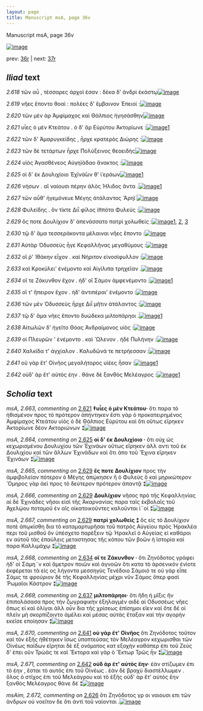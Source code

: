```yaml
---
layout: page
title: Manuscript msA, page 36v
---
```


Manuscript msA, page 36v

[![image](http://www.homermultitext.org/iipsrv?OBJ=IIP,1.0&FIF=/project/homer/pyramidal/deepzoom/hmt/vaimg/2017a/VA036VN_0538.tif&WID=100&CVT=JPEG)](http://www.homermultitext.org/ict2/?urn=urn:cite2:hmt:vaimg.2017a:VA036VN_0538)

prev:  [36r](../36r/) | next:  [37r](../37r/)

## *Iliad* text

*2.618* <a id="2.618"/> τῶν αὖ , τέσσαρες ἀρχοὶ έσαν : δέκα δ' ἀνδρὶ ἑκάστῳ[![image](http://www.homermultitext.org/iipsrv?OBJ=IIP,1.0&FIF=/project/homer/pyramidal/deepzoom/hmt/vaimg/2017a/VA036VN_0538.tif&RGN=0.477,0.2227,0.433,0.0331&WID=1000&CVT=JPEG)](http://www.homermultitext.org/ict2/?urn=urn:cite2:hmt:vaimg.2017a:VA036VN_0538@0.477,0.2227,0.433,0.0331)

*2.619* <a id="2.619"/> νῆες ἕποντο θοαὶ : πολέες δ' ἔμβαινον Ἐπειοί :[![image](http://www.homermultitext.org/iipsrv?OBJ=IIP,1.0&FIF=/project/homer/pyramidal/deepzoom/hmt/vaimg/2017a/VA036VN_0538.tif&RGN=0.477,0.2468,0.433,0.0301&WID=1000&CVT=JPEG)](http://www.homermultitext.org/ict2/?urn=urn:cite2:hmt:vaimg.2017a:VA036VN_0538@0.477,0.2468,0.433,0.0301)

*2.620* <a id="2.620"/> τῶν μὲν ὰρ Ἀμφίμαχος 					καὶ Θάλπιος ἡγησάσθην[![image](http://www.homermultitext.org/iipsrv?OBJ=IIP,1.0&FIF=/project/homer/pyramidal/deepzoom/hmt/vaimg/2017a/VA036VN_0538.tif&RGN=0.477,0.2649,0.433,0.0301&WID=1000&CVT=JPEG)](http://www.homermultitext.org/ict2/?urn=urn:cite2:hmt:vaimg.2017a:VA036VN_0538@0.477,0.2649,0.433,0.0301)

*2.621* <a id="2.621"/> υἷες ὁ μὲν Κτεάτου . ὁ 					δ' ἂρ Εὐρύτου 					Ἀκτορίωνε :[![image](http://www.homermultitext.org/iipsrv?OBJ=IIP,1.0&FIF=/project/homer/pyramidal/deepzoom/hmt/vaimg/2017a/VA036VN_0538.tif&RGN=0.477,0.2844,0.433,0.0301&WID=1000&CVT=JPEG)](http://www.homermultitext.org/ict2/?urn=urn:cite2:hmt:vaimg.2017a:VA036VN_0538@0.477,0.2844,0.433,0.0301)[1](#msA_2.663)

*2.622* <a id="2.622"/> τῶν δ' Ἀμαρυγκείδης , 					ἦρχε κρατερὸς Διώρης :[![image](http://www.homermultitext.org/iipsrv?OBJ=IIP,1.0&FIF=/project/homer/pyramidal/deepzoom/hmt/vaimg/2017a/VA036VN_0538.tif&RGN=0.474,0.3032,0.433,0.0301&WID=1000&CVT=JPEG)](http://www.homermultitext.org/ict2/?urn=urn:cite2:hmt:vaimg.2017a:VA036VN_0538@0.474,0.3032,0.433,0.0301)

*2.623* <a id="2.623"/> τῶν δὲ τετάρτων ἦρχε Πολύξεινος θεοειδὴς[![image](http://www.homermultitext.org/iipsrv?OBJ=IIP,1.0&FIF=/project/homer/pyramidal/deepzoom/hmt/vaimg/2017a/VA036VN_0538.tif&RGN=0.473,0.3213,0.433,0.0301&WID=1000&CVT=JPEG)](http://www.homermultitext.org/ict2/?urn=urn:cite2:hmt:vaimg.2017a:VA036VN_0538@0.473,0.3213,0.433,0.0301)

*2.624* <a id="2.624"/> υἱὸς Ἀγασθένεος 					 Αὐγηϊάδαο ἄνακτος :[![image](http://www.homermultitext.org/iipsrv?OBJ=IIP,1.0&FIF=/project/homer/pyramidal/deepzoom/hmt/vaimg/2017a/VA036VN_0538.tif&RGN=0.473,0.3409,0.433,0.0301&WID=1000&CVT=JPEG)](http://www.homermultitext.org/ict2/?urn=urn:cite2:hmt:vaimg.2017a:VA036VN_0538@0.473,0.3409,0.433,0.0301)

*2.625* <a id="2.625"/> οἱ δ' ἐκ Δουλιχίοιο 					 Ἐχῑνά̄ων θ' ἱ῾εράων[![image](http://www.homermultitext.org/iipsrv?OBJ=IIP,1.0&FIF=/project/homer/pyramidal/deepzoom/hmt/vaimg/2017a/VA036VN_0538.tif&RGN=0.47,0.3574,0.433,0.0301&WID=1000&CVT=JPEG)](http://www.homermultitext.org/ict2/?urn=urn:cite2:hmt:vaimg.2017a:VA036VN_0538@0.47,0.3574,0.433,0.0301)[1](#msA_2.664)

*2.626* <a id="2.626"/> νήσων . αἳ ναίουσι πέρην ἁλὸς Ήλιδος ἄντα .[![image](http://www.homermultitext.org/iipsrv?OBJ=IIP,1.0&FIF=/project/homer/pyramidal/deepzoom/hmt/vaimg/2017a/VA036VN_0538.tif&RGN=0.486,0.3755,0.4,0.0301&WID=1000&CVT=JPEG)](http://www.homermultitext.org/ict2/?urn=urn:cite2:hmt:vaimg.2017a:VA036VN_0538@0.486,0.3755,0.4,0.0301)[1](#msAim_2.672)

*2.627* <a id="2.627"/> τῶν αὖθ' ἡγεμόνευε Μέγης ἀτάλαντος Ἄρηϊ 				[![image](http://www.homermultitext.org/iipsrv?OBJ=IIP,1.0&FIF=/project/homer/pyramidal/deepzoom/hmt/vaimg/2017a/VA036VN_0538.tif&RGN=0.486,0.3973,0.4,0.0301&WID=1000&CVT=JPEG)](http://www.homermultitext.org/ict2/?urn=urn:cite2:hmt:vaimg.2017a:VA036VN_0538@0.486,0.3973,0.4,0.0301)

*2.628* <a id="2.628"/> Φυλείδης . ὃν τίκτε 						 Διῒ φίλος ἱ̈ππότα Φυλεύς :[![image](http://www.homermultitext.org/iipsrv?OBJ=IIP,1.0&FIF=/project/homer/pyramidal/deepzoom/hmt/vaimg/2017a/VA036VN_0538.tif&RGN=0.486,0.4131,0.4,0.0301&WID=1000&CVT=JPEG)](http://www.homermultitext.org/ict2/?urn=urn:cite2:hmt:vaimg.2017a:VA036VN_0538@0.486,0.4131,0.4,0.0301)

*2.629* <a id="2.629"/> ὅς ποτε Δουλίχιον 					δ' ἀπενάσσατο πατρὶ χολωθείς :[![image](http://www.homermultitext.org/iipsrv?OBJ=IIP,1.0&FIF=/project/homer/pyramidal/deepzoom/hmt/vaimg/2017a/VA036VN_0538.tif&RGN=0.495,0.4327,0.4,0.0301&WID=1000&CVT=JPEG)](http://www.homermultitext.org/ict2/?urn=urn:cite2:hmt:vaimg.2017a:VA036VN_0538@0.495,0.4327,0.4,0.0301)[1](#msA_2.666), [2](#msA_2.665), [3](#msA_2.667)

*2.630* <a id="2.630"/> τῷ δ' ἅμα τεσσεράκοντα μέλαιναι νῆες ἕποντο :[![image](http://www.homermultitext.org/iipsrv?OBJ=IIP,1.0&FIF=/project/homer/pyramidal/deepzoom/hmt/vaimg/2017a/VA036VN_0538.tif&RGN=0.49,0.4515,0.4,0.0301&WID=1000&CVT=JPEG)](http://www.homermultitext.org/ict2/?urn=urn:cite2:hmt:vaimg.2017a:VA036VN_0538@0.49,0.4515,0.4,0.0301)

*2.631* <a id="2.631"/> Αὐτὰρ Ὀδυσσεὺς ἦγε 						 Κεφαλλῆνας 					μεγαθύμους :[![image](http://www.homermultitext.org/iipsrv?OBJ=IIP,1.0&FIF=/project/homer/pyramidal/deepzoom/hmt/vaimg/2017a/VA036VN_0538.tif&RGN=0.49,0.471,0.4,0.0301&WID=1000&CVT=JPEG)](http://www.homermultitext.org/ict2/?urn=urn:cite2:hmt:vaimg.2017a:VA036VN_0538@0.49,0.471,0.4,0.0301)

*2.632* <a id="2.632"/> οἵ ῥ' Ἰ̈θάκην 					εἶχον . καὶ Νήριτον 					εἰνοσίφυλλον :[![image](http://www.homermultitext.org/iipsrv?OBJ=IIP,1.0&FIF=/project/homer/pyramidal/deepzoom/hmt/vaimg/2017a/VA036VN_0538.tif&RGN=0.49,0.4891,0.4,0.0301&WID=1000&CVT=JPEG)](http://www.homermultitext.org/ict2/?urn=urn:cite2:hmt:vaimg.2017a:VA036VN_0538@0.49,0.4891,0.4,0.0301)

*2.633* <a id="2.633"/> καὶ Κροκύλει' 					ἐνέμοντο καὶ Αἰγίλιπα 					τρηχεῖαν .[![image](http://www.homermultitext.org/iipsrv?OBJ=IIP,1.0&FIF=/project/homer/pyramidal/deepzoom/hmt/vaimg/2017a/VA036VN_0538.tif&RGN=0.488,0.5071,0.4,0.0301&WID=1000&CVT=JPEG)](http://www.homermultitext.org/ict2/?urn=urn:cite2:hmt:vaimg.2017a:VA036VN_0538@0.488,0.5071,0.4,0.0301)

*2.634* <a id="2.634"/> οἵ τε Ζάκυνθον 					ἔχον . ἠδ' οἳ Σάμον 					ἀμφενέμοντο :[![image](http://www.homermultitext.org/iipsrv?OBJ=IIP,1.0&FIF=/project/homer/pyramidal/deepzoom/hmt/vaimg/2017a/VA036VN_0538.tif&RGN=0.491,0.5275,0.4,0.0301&WID=1000&CVT=JPEG)](http://www.homermultitext.org/ict2/?urn=urn:cite2:hmt:vaimg.2017a:VA036VN_0538@0.491,0.5275,0.4,0.0301)[1](#msA_2.668)

*2.635* <a id="2.635"/> οἵ τ' ἤπειρον ἔχον . ἠδ' ἀντιπέραι' ἐνέμοντο :[![image](http://www.homermultitext.org/iipsrv?OBJ=IIP,1.0&FIF=/project/homer/pyramidal/deepzoom/hmt/vaimg/2017a/VA036VN_0538.tif&RGN=0.491,0.5478,0.4,0.0301&WID=1000&CVT=JPEG)](http://www.homermultitext.org/ict2/?urn=urn:cite2:hmt:vaimg.2017a:VA036VN_0538@0.491,0.5478,0.4,0.0301)

*2.636* <a id="2.636"/> τῶν μὲν Ὀδυσσεὺς ἦρχε 						 Διῒ μῆτιν ἀτάλαντος :[![image](http://www.homermultitext.org/iipsrv?OBJ=IIP,1.0&FIF=/project/homer/pyramidal/deepzoom/hmt/vaimg/2017a/VA036VN_0538.tif&RGN=0.489,0.5651,0.4,0.0301&WID=1000&CVT=JPEG)](http://www.homermultitext.org/ict2/?urn=urn:cite2:hmt:vaimg.2017a:VA036VN_0538@0.489,0.5651,0.4,0.0301)

*2.637* <a id="2.637"/> τῷ δ' ἅμα νῆες ἕποντο δυώδεκα μιλτοπάρηοι .[![image](http://www.homermultitext.org/iipsrv?OBJ=IIP,1.0&FIF=/project/homer/pyramidal/deepzoom/hmt/vaimg/2017a/VA036VN_0538.tif&RGN=0.489,0.5824,0.4,0.0301&WID=1000&CVT=JPEG)](http://www.homermultitext.org/ict2/?urn=urn:cite2:hmt:vaimg.2017a:VA036VN_0538@0.489,0.5824,0.4,0.0301)[1](#msA_2.669)

*2.638* <a id="2.638"/> Αἰτωλῶν δ' ἡγεῖτο 						 Θόας 					 Ἀνδραίμονος υἱὸς :[![image](http://www.homermultitext.org/iipsrv?OBJ=IIP,1.0&FIF=/project/homer/pyramidal/deepzoom/hmt/vaimg/2017a/VA036VN_0538.tif&RGN=0.489,0.5982,0.4,0.0301&WID=1000&CVT=JPEG)](http://www.homermultitext.org/ict2/?urn=urn:cite2:hmt:vaimg.2017a:VA036VN_0538@0.489,0.5982,0.4,0.0301)

*2.639* <a id="2.639"/> οἱ Πλευρῶν ' 					ἐνέμοντο . καὶ Ὤλενον . ἠδὲ 						 Πυλήνην :[![image](http://www.homermultitext.org/iipsrv?OBJ=IIP,1.0&FIF=/project/homer/pyramidal/deepzoom/hmt/vaimg/2017a/VA036VN_0538.tif&RGN=0.498,0.6147,0.4,0.0301&WID=1000&CVT=JPEG)](http://www.homermultitext.org/ict2/?urn=urn:cite2:hmt:vaimg.2017a:VA036VN_0538@0.498,0.6147,0.4,0.0301)

*2.640* <a id="2.640"/> Χαλκίδα τ' 					ἀγχίαλον . Καλυδῶνά τε 					πετρήεσσαν :[![image](http://www.homermultitext.org/iipsrv?OBJ=IIP,1.0&FIF=/project/homer/pyramidal/deepzoom/hmt/vaimg/2017a/VA036VN_0538.tif&RGN=0.497,0.6366,0.4,0.0301&WID=1000&CVT=JPEG)](http://www.homermultitext.org/ict2/?urn=urn:cite2:hmt:vaimg.2017a:VA036VN_0538@0.497,0.6366,0.4,0.0301)

*2.641* <a id="2.641"/> οὐ γὰρ ἔτ' Οἰνῆος 					μεγαλήτορος υἱέες ἦσαν :[![image](http://www.homermultitext.org/iipsrv?OBJ=IIP,1.0&FIF=/project/homer/pyramidal/deepzoom/hmt/vaimg/2017a/VA036VN_0538.tif&RGN=0.485,0.6546,0.4,0.0301&WID=1000&CVT=JPEG)](http://www.homermultitext.org/ict2/?urn=urn:cite2:hmt:vaimg.2017a:VA036VN_0538@0.485,0.6546,0.4,0.0301)[1](#msA_2.670)

*2.642* <a id="2.642"/> οὐδ' ὰρ ἔτ' αὐτὸς έην . θάνε δὲ ξανθὸς Μελέαγρος :[![image](http://www.homermultitext.org/iipsrv?OBJ=IIP,1.0&FIF=/project/homer/pyramidal/deepzoom/hmt/vaimg/2017a/VA036VN_0538.tif&RGN=0.502,0.6719,0.4,0.0301&WID=1000&CVT=JPEG)](http://www.homermultitext.org/ict2/?urn=urn:cite2:hmt:vaimg.2017a:VA036VN_0538@0.502,0.6719,0.4,0.0301)[1](#msA_2.671)

## *Scholia* text

*msA, 2.663, commenting on* [2.621](#2.621)  <a id="msA_2.663"/> **‡υἷες ὁ μὲν Κτεάτου·** ὅτι παρα τὸ ἠθισμένον προς τὸ πρότερον ἀπήντηκεν ἔστι γὰρ ὁ προκατειρημένος Ἀμφίμαχος Κτεάτου υἱὸς ὁ δὲ Θάλπιος Εὐρύτου καὶ ὅτι οὕτως εἴρηκεν Ἀκτορίωνε δέον Ακτοριώνων ⁑[![image](http://www.homermultitext.org/iipsrv?OBJ=IIP,1.0&FIF=/project/homer/pyramidal/deepzoom/hmt/vaimg/2017a/VA036VN_0538.tif&RGN=0.22,0.1086,0.6503,0.0368&WID=1000&CVT=JPEG)](http://www.homermultitext.org/ict2/?urn=urn:cite2:hmt:vaimg.2017a:VA036VN_0538@0.22,0.1086,0.6503,0.0368)

*msA, 2.664, commenting on* [2.625](#2.625)  <a id="msA_2.664"/> **οἱ δ' ἐκ Δουλιχίοιο ·** ὅτι οὐχ ὡς κεχωρισμένου Δουλυχίου τῶν Ἐχινάων οὕτως εἴρηκεν ἀλλ αντι τοῦ ἐκ Δουλιχίου καὶ τῶν ἄλλων Ἐχινάδων καὶ ὅτι ἀπο τοῦ Ἔχινα εἴρηκεν Ἐχινάων ⁑[![image](http://www.homermultitext.org/iipsrv?OBJ=IIP,1.0&FIF=/project/homer/pyramidal/deepzoom/hmt/vaimg/2017a/VA036VN_0538.tif&RGN=0.2343,0.1294,0.636,0.0363&WID=1000&CVT=JPEG)](http://www.homermultitext.org/ict2/?urn=urn:cite2:hmt:vaimg.2017a:VA036VN_0538@0.2343,0.1294,0.636,0.0363)

*msA, 2.665, commenting on* [2.629](#2.629)  <a id="msA_2.665"/> **ἔς ποτε Δουλίχιον** προς τὴν ἀμφιβολείαν πότερον ὁ Μέγης ἀπῴκησεν ἢ ὁ Φυλεὺς ὃ καὶ μηρικώτερον Ὅμηρος γὰρ ἀεὶ προς τὸ δεύτερον πρότερον ἀπαντᾷ ⁑[![image](http://www.homermultitext.org/iipsrv?OBJ=IIP,1.0&FIF=/project/homer/pyramidal/deepzoom/hmt/vaimg/2017a/VA036VN_0538.tif&RGN=0.2323,0.1509,0.644,0.0268&WID=1000&CVT=JPEG)](http://www.homermultitext.org/ict2/?urn=urn:cite2:hmt:vaimg.2017a:VA036VN_0538@0.2323,0.1509,0.644,0.0268)

*msA, 2.666, commenting on* [2.629](#2.629)  <a id="msA_2.666"/> **Δουλίχιον** νῆσος πρὸ τῆς Κεφαλληνίας αἱ δὲ Ἐχινάδες νῆσοι εἰσὶ τῆς Ἀκαρνανίας παρα ταῖς ἐκβολαῖς τοῦ Ἀχελῴου ποταμοῦ ἐν αῖς οἱκατοικοῦντες καλοῦνται ἰ¨οί ⁑[![image](http://www.homermultitext.org/iipsrv?OBJ=IIP,1.0&FIF=/project/homer/pyramidal/deepzoom/hmt/vaimg/2017a/VA036VN_0538.tif&RGN=0.231,0.1625,0.6463,0.0288&WID=1000&CVT=JPEG)](http://www.homermultitext.org/ict2/?urn=urn:cite2:hmt:vaimg.2017a:VA036VN_0538@0.231,0.1625,0.6463,0.0288)

*msA, 2.667, commenting on* [2.629](#2.629)  <a id="msA_2.667"/> **πατρὶ χολωθεὶς ⁑** ὃς εἰς τὸ Δουλίχιον ποτὲ ἀπῳκίσθη δια τὸ καταμαρτυρῆσαι τοῦ πατρὸς Αὐγείου πρὸς Ἡρακλέα περι τοῦ μισθοῦ ὃν ὑπέσχετο παρέξειν τῷ Ἡρακλεῖ ὁ Αὐγείας εἰ καθάροι εν αὐτοῦ τὰς ἐπαύλεις μεταστησας τῆς κόπου τῶν βοῶν ἡ ϊστορία καὶ παρα Καλλιμάχῳ ⁑[![image](http://www.homermultitext.org/iipsrv?OBJ=IIP,1.0&FIF=/project/homer/pyramidal/deepzoom/hmt/vaimg/2017a/VA036VN_0538.tif&RGN=0.2013,0.1877,0.2313,0.0911&WID=1000&CVT=JPEG)](http://www.homermultitext.org/ict2/?urn=urn:cite2:hmt:vaimg.2017a:VA036VN_0538@0.2013,0.1877,0.2313,0.0911)

*msA, 2.668, commenting on* [2.634](#2.634)  <a id="msA_2.668"/> **οἵ τε Ζάκυνθον ·** ὅτι Ζηνόδοτος γράφει ἠδ' οἰ Σάμη¨ν καὶ ἄμετρον ποιῶν καὶ ἀγνοῶν ὅτι κατα τὸ ἀρσενικὸν ἐνίοτε ἐκφέρεται τὰ εἰς ος λήγοντα μεσσηγὺς Τενέδοιο Σάμοιό τε οὐ γὰρ εἶπε Σάμις τε φρούριον δὲ τῆς Κεφαλληνίας μέχρι νῦν Σάμος ὅπερ φασὶ Ῥωμαῖοι Κάστρον ⁑[![image](http://www.homermultitext.org/iipsrv?OBJ=IIP,1.0&FIF=/project/homer/pyramidal/deepzoom/hmt/vaimg/2017a/VA036VN_0538.tif&RGN=0.208,0.2688,0.237,0.0889&WID=1000&CVT=JPEG)](http://www.homermultitext.org/ict2/?urn=urn:cite2:hmt:vaimg.2017a:VA036VN_0538@0.208,0.2688,0.237,0.0889)

*msA, 2.669, commenting on* [2.637](#2.637)  <a id="msA_2.669"/> **μιλτοπάρηοι·** ὅτι ἤδη ἡ μῖξις ἢν ἐπιπολάσασα προς τὴν ζωγραφικὴν ἐξηλαγμέν αιδὲ αἱ Οδυσσέως νῆες ὅπως εἰ καὶ ὁλίγαι ἀλλ οὖν δια τῆς χρίσεως ἐπίσημοι εῖεν καὶ ὅτε δέ οἱ πλεῖν μὴ σκορπίζοιντο ἀμέλει καὶ μέσας αὐτὰς ἔταξαν καὶ τὴν αγορὴν εκεῖσε εποίησαν ⁑[![image](http://www.homermultitext.org/iipsrv?OBJ=IIP,1.0&FIF=/project/homer/pyramidal/deepzoom/hmt/vaimg/2017a/VA036VN_0538.tif&RGN=0.224,0.3532,0.2103,0.0849&WID=1000&CVT=JPEG)](http://www.homermultitext.org/ict2/?urn=urn:cite2:hmt:vaimg.2017a:VA036VN_0538@0.224,0.3532,0.2103,0.0849)

*msA, 2.670, commenting on* [2.641](#2.641)  <a id="msA_2.670"/> **οὐ γὰρ ἔτ' Οἰνῆος** ὅτι Ζηνόδοτος τοῦτον καὶ τὸν ἑξῆς ἠθέτηκεν ἴσως ὑποπτεύσας τὸν Μελέαγρον κεχωρισθαι τῶν Οἰνέως παίδων εἴρηται δὲ ἐξ ονόματος κατ εξοχήν καθάπερ ἐπι τοῦ Ζεὺς δ' ἐπει οῦν Τρώάς τε καὶ Ἕκτορα καὶ γὰρ ὁ Ἕκτωρ Τρῶς ἦν ⁑[![image](http://www.homermultitext.org/iipsrv?OBJ=IIP,1.0&FIF=/project/homer/pyramidal/deepzoom/hmt/vaimg/2017a/VA036VN_0538.tif&RGN=0.2257,0.4348,0.2093,0.0864&WID=1000&CVT=JPEG)](http://www.homermultitext.org/ict2/?urn=urn:cite2:hmt:vaimg.2017a:VA036VN_0538@0.2257,0.4348,0.2093,0.0864)

*msA, 2.671, commenting on* [2.642](#2.642)  <a id="msA_2.671"/> **οὐδ ὰρ έτ' αὐτὸς ἔην·** ἐὰν στίζωμεν ἐπι τὸ έην , ἔσται τὸ αυτός ἐπι τοῦ Οἰνέως . ἐὰν δὲ βραχὺ διαστέλλωμεν . ὅλος ὁ στίχος ἐπι τοῦ Μελεάγρου καὶ τὸ ἑξῆς οὐδ' ὰρ ἔτ' αὐτὸς ἔην ξανθὸς Μελέαγρος θάνε δέ ⁑[![image](http://www.homermultitext.org/iipsrv?OBJ=IIP,1.0&FIF=/project/homer/pyramidal/deepzoom/hmt/vaimg/2017a/VA036VN_0538.tif&RGN=0.232,0.5209,0.2053,0.0816&WID=1000&CVT=JPEG)](http://www.homermultitext.org/ict2/?urn=urn:cite2:hmt:vaimg.2017a:VA036VN_0538@0.232,0.5209,0.2053,0.0816)

*msAim, 2.672, commenting on* [2.626](#2.626)  <a id="msAim_2.672"/> ὅτι Ζηνόδοτος γρ οι ναιουσι επι τῶν ἀνδρων οὐ νοεῖτον δε ὅτι ἀντὶ τοῦ ναίονται .[![image](http://www.homermultitext.org/iipsrv?OBJ=IIP,1.0&FIF=/project/homer/pyramidal/deepzoom/hmt/vaimg/2017a/VA036VN_0538.tif&RGN=0.439,0.3787,0.0617,0.0533&WID=1000&CVT=JPEG)](http://www.homermultitext.org/ict2/?urn=urn:cite2:hmt:vaimg.2017a:VA036VN_0538@0.439,0.3787,0.0617,0.0533)